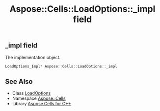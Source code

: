 ﻿---
title: Aspose::Cells::LoadOptions::_impl field
linktitle: _impl
second_title: Aspose.Cells for C++ API Reference
description: 'Aspose::Cells::LoadOptions::_impl field. The implementation object in C++.'
type: docs
weight: 4700
url: /cpp/aspose.cells/loadoptions/_impl/
---
## _impl field


The implementation object.

```cpp
LoadOptions_Impl* Aspose::Cells::LoadOptions::_impl
```

## See Also

* Class [LoadOptions](../)
* Namespace [Aspose::Cells](../../)
* Library [Aspose.Cells for C++](../../../)

